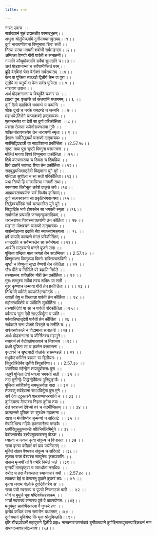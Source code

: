 ```yaml
---
title: ०५७

---
```

नारद उवाच ।।  
सर्वाख्यानं श्रुतं ब्रह्मन्नतीव परमाद्भुतम्।।  
अधुना श्रोतुमिच्छामि दुर्गोपाख्यानमुत्तमम्।।१।।  
दुर्गा नारायणीशाना विष्णुमाया शिवा सती ।।  
नित्या सत्या भगवती शर्वाणी सर्वमङ्गला।।२।।  
अम्बिका वैष्णवी गौरी पार्वती च सनातनी।।  
नामानि कौथुमोक्तानि सर्वेषां शुभदानि च।।३।।  
अर्थं षोडशनाम्नां च सर्वेषामीप्सितं वरम्।।  
ब्रूहि वेदविदां श्रेष्ठ वेदोक्तं सर्वसम्मतम् ।।४।।  
केन वा पूजिता साऽऽदौ द्वितीये केन वा पुरा ।।  
तृतीये वा चतुर्थे वा केन सर्वत्र पूजिता ।। ५ ।।  
नारायण उवाच ।।  
अर्थं षोडशनाम्नां च विष्णुर्वेदे चकार सः ।।  
ज्ञात्वा पुनः पृच्छसि त्वं कथयामि यथागमम् ।। ६ ।।  
दुर्गो दैत्ये महाविघ्ने भवबन्धे च कर्म्मणि ।।  
शोके दुःखे च नरके यमदण्डे च जन्मनि ।। ७ ।।  
महाभयेऽतिरोगे चाप्याशब्दो हन्तृवाचकः ।।  
एतान्हन्त्येव या देवी सा दुर्गा परिकीर्त्तिता ।।८।।  
यशसा तेजसा रूपैर्नारायणसमा गुणैः ।।  
शक्तिर्नारायणस्येयं तेन नारायणी स्मृता ।। ९ ।।  
ईशानः सर्वसिद्ध्यर्थे चाशब्दो दातृवाचकः ।।  
सर्वसिद्धिप्रदात्री या साऽपीशाना प्रकीर्त्तिता ।।2.57.१०।।  
सृष्टा माया पुरा सृष्टौ विष्णुना परमात्मना ।।  
मोहितं मायया विश्वं विष्णुमाया प्रकीर्त्तिता ।।११।।  
शिवे कल्याणरूपा च शिवदा च शिवप्रिया ।।  
प्रिये दातरि चाशब्दः शिवा तेन प्रकीर्तिता ।।१२।।  
सद्बुद्ध्यधिष्ठातृदेवी विद्यमाना युगे युगे।।  
पतिव्रता सुशीला च सा सती परिकीर्तिता।।१३।।  
यथा नित्यो हि भगवान्नित्या भगवती तथा।।  
स्वमायया तिरोभूता तत्रेशे प्राकृते लये।।१४।।  
आब्रह्मस्तम्बपर्यन्तं सर्वं मिथ्यैव कृत्रिमम्।।  
दुर्गा सत्यस्वरूपा सा प्रकृतिर्भगवान्यथा।।१५।।  
सिद्धैश्वर्यादिकं सर्वं यस्यामस्ति युगे युगे ।।  
सिद्धादिके भगो ज्ञेयस्तेन सा भगवती स्मृता ।।१६।।  
सर्वान्मोक्षं प्रापयति जन्ममृत्युजरादिकम् ।।  
चराचरांश्च विश्वस्थाञ्छर्वाणी तेन कीर्तिता ।। १७ ।।  
मङ्गलं मोक्षवचनं चाशब्दो दातृवाचकः ।।  
सर्वान्मोक्षान्या ददाति सैव स्यात्सर्वमङ्गला ।। १८ ।।  
हर्षे सम्पदि कल्याणे मंगलं परिकीर्तितम् ।।  
तान्ददाति च सर्वेभ्यस्तेन सा सर्वमंगला ।।१९।।  
अम्बेति मातृवचनो वन्दने पूजने सदा ।।  
पूजिता वन्दिता माता जगतां तेन साऽम्बिका ।। 2.57.२० ।।  
विष्णुभक्ता विष्णुरूपा विष्णोः शक्तिस्वरूपिणी ।।  
सृष्टौ च विष्णुना सृष्टा वैष्णवी तेन कीर्तिता ।। २१ ।।  
गौरः पीते च निर्लिप्ते परे ब्रह्मणि निर्मले ।।  
तस्यात्मनः शक्तिरियं गौरी तेन प्रकीर्तिता ।। २२ ।।  
गुरुः शम्भुश्च सर्वेषां तस्य शक्तिः या सती ।।  
गुरुः कृष्णश्च तन्माया गौरी तेन प्रकीर्त्तिता ।। ।। २३ ।।  
तिथिभेदे पर्वभेदे कल्पभेदेऽन्यभेदके ।।  
ख्यातौ तेषु च विख्याता पार्वती तेन कीर्तिता ।। २४ ।।  
महोत्सवविशेषे च पर्वन्निति सुकीर्तिता ।।  
तस्याधिदेवी या सा च पार्वती परिकीर्त्तिता।।२५।।  
पर्वतस्य सुता देवी साऽऽविर्भूता च पर्वते।।  
पर्वताधिष्ठातृदेवी पार्वती तेन कीर्त्तिता ।। २६ ।।  
सर्वकाले सना प्रोक्तो विस्तृते च तनीति च ।।  
सर्वत्रसर्वकाले च विद्यमाना सनातनी ।।२७।।  
अर्थः षोडशनाम्नां च कीर्त्तितश्च महामुने।।  
यथागमं त्वं वेदोक्तोपाख्यानं च निशामय ।।२८।।  
प्रथमे पूजिता सा च कृष्णेन परमात्मना।।  
वृन्दावने च सृष्ट्यादौ गोलोके रासमण्डले ।। २९ ।।  
मधुकैटभभीतेन ब्रह्मणा सा द्वितीयतः ।।  
त्रिपुरप्रेरितेनैव तृतीये त्रिपुरारिणा।। ।। 2.57.३० ।।  
भ्रष्टश्रिया महेन्द्रेण शापाद्दुर्वाससः पुरा ।।  
चतुर्थे पूजिता देवी भक्त्या भगवती सती ।। ३१ ।।  
तदा मुनीन्द्रैः सिद्धेन्द्रैर्देवैश्च मुनिपुङ्गवैः ।।  
पूजिता सर्वविश्वेषु समभूत्सर्वतः सदा ।। ३२ ।।  
तेजस्सु सर्वदेवानां साऽऽविर्भूता पुरा मुने ।।  
सर्वे देवा ददुस्तस्यै शस्त्राण्याभरणानि च ।। ३३ ।।  
दुर्गादयश्च दैत्याश्च निहता दुर्गया तया ।।  
दत्तं स्वराज्यं देवेभ्यो वरं च यदभीप्सितम् ।। ।। ३४ ।।  
कल्पान्तरे पूजिता सा सुरथेन महात्मना ।।  
राज्ञा च मेधशिष्येण मृन्मय्यां च सरित्तटे ।। ३५ ।।  
मेषादिभिश्च महिषैः कृष्णसारैश्च मण्डकैः ।।  
छागैरिक्षुसुकूष्माण्डैः पक्षिभिर्बलिभिर्मुने ।। ३६ ।।  
वेदोक्तांश्चैव दत्त्वैवमुपचारांस्तु षोडश ।।  
ध्यात्वा च कवचं धृत्वा संपूज्य च विधानतः ।। ३७ ।।  
राजा कृत्वा परीहारं वरं प्राप यथेप्सितम् ।।  
मुक्तिं संप्राप वैश्यश्च संपूज्य च सरित्तटे ।।३८।।  
तुष्टाव राजा वैश्यश्च साश्रुनेत्रः कृताञ्जलिः ।।  
ससर्ज मृन्मयीं तां वै गभीरे निर्मले जले ।।३९।।  
मृन्मयीं तामदृष्ट्वा च जलधौतां नराधिपः ।।  
रुरोद च तदा वैश्यस्ततः स्थानान्तरं ययौ ।। 2.57.४० ।।  
त्यक्त्वा देहं च वैश्यस्तु पुष्करे दुष्करं तपः ।। ४१ ।।  
कृत्वा जगाम गोलोकं दुर्गादेवीवरेण सः ।।  
राजा ययौ स्वराज्यं च पूज्यो निष्कण्टकं बली ।। ४२ ।।  
भोगं च बुभुजे भूपः षष्टिवर्षसहस्रकम् ।।  
भार्यां स्वराज्यं संन्यस्य पुत्रे वै कालयोगतः ।।४३।।  
मनुर्बभूव सावर्णिस्तप्त्वा वै पुष्करे तपः ।।  
इत्येवं कथितं वत्स समासेन यथागमम्।।४४।।  
दुर्गाख्यानं मुनिश्रेष्ठ किं भूयः श्रोतुमिच्छसि।।९१।  
इति श्रीब्रह्मवैवर्त्ते महापुराणे द्वितीये प्रकृ० नारदनारायणसंवादे दुर्गोपाख्याने दुर्गादिनामव्युत्पत्त्यादिकथनं नाम सप्तपञ्चाशत्तमोऽध्यायः।।५७।।